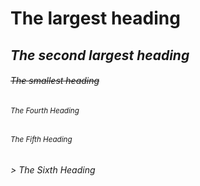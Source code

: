# **The largest heading**
## *The second largest heading*
###### ~~The smallest heading~~
###### <sub>The Fourth Heading </sub>
###### <sup>The Fifth Heading </sup>
###### > The Sixth Heading